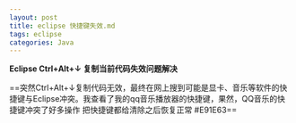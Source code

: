 ```yaml
---
layout: post
title: eclipse 快捷键失效.md
tags: eclipse
categories: Java
---
```


**Eclipse Ctrl+Alt+↓  复制当前代码失效问题解决**


==突然Ctrl+Alt+↓复制代码无效，最终在网上搜到可能是显卡、音乐等软件的快捷键与Eclipse冲突。我查看了我的qq音乐播放器的快捷键，果然，QQ音乐的快捷键冲突了好多操作  把快捷键都给清除之后恢复正常 #E91E63==
